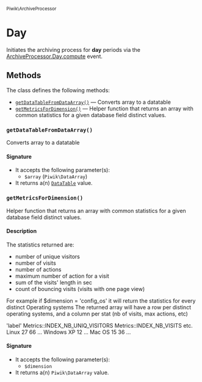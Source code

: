 <small>Piwik\ArchiveProcessor</small>

Day
===

Initiates the archiving process for **day** periods via the [ArchiveProcessor.Day.compute](#) event.


Methods
-------

The class defines the following methods:

- [`getDataTableFromDataArray()`](#getDataTableFromDataArray) &mdash; Converts array to a datatable
- [`getMetricsForDimension()`](#getMetricsForDimension) &mdash; Helper function that returns an array with common statistics for a given database field distinct values.

<a name="getdatatablefromdataarray" id="getdatatablefromdataarray"></a>
### `getDataTableFromDataArray()`

Converts array to a datatable

#### Signature

- It accepts the following parameter(s):
    - `$array` (`Piwik\DataArray`)
- It returns a(n) [`DataTable`](../../Piwik/DataTable.md) value.

<a name="getmetricsfordimension" id="getmetricsfordimension"></a>
### `getMetricsForDimension()`

Helper function that returns an array with common statistics for a given database field distinct values.

#### Description

The statistics returned are:
 - number of unique visitors
 - number of visits
 - number of actions
 - maximum number of action for a visit
 - sum of the visits' length in sec
 - count of bouncing visits (visits with one page view)

For example if $dimension = 'config_os' it will return the statistics for every distinct Operating systems
The returned array will have a row per distinct operating systems,
and a column per stat (nb of visits, max  actions, etc)

'label'    Metrics::INDEX_NB_UNIQ_VISITORS    Metrics::INDEX_NB_VISITS    etc.
Linux    27    66    ...
Windows XP    12    ...
Mac OS    15    36    ...

#### Signature

- It accepts the following parameter(s):
    - `$dimension`
- It returns a(n) `Piwik\DataArray` value.

